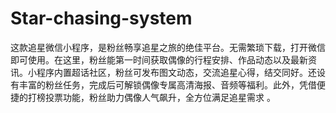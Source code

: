 # Star-chasing-system
这款追星微信小程序，是粉丝畅享追星之旅的绝佳平台。无需繁琐下载，打开微信即可使用。在这里，粉丝能第一时间获取偶像的行程安排、作品动态以及最新资讯。小程序内置超话社区，粉丝可发布图文动态，交流追星心得，结交同好。还设有丰富的粉丝任务，完成后可解锁偶像专属高清海报、音频等福利。此外，凭借便捷的打榜投票功能，粉丝助力偶像人气飙升，全方位满足追星需求 。
